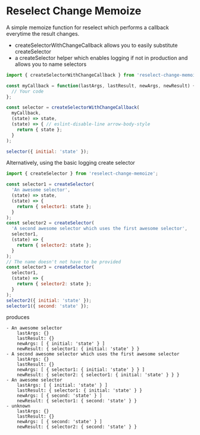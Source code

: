 Reselect Change Memoize
=======================

A simple memoize function for reselect which performs a callback everytime the result changes.
* createSelectorWithChangeCallback allows you to easily substitute createSelector
* a createSelector helper which enables logging if not in production and allows you to name selectors

```js
import { createSelectorWithChangeCallback } from 'reselect-change-memoize';

const myCallback = function(lastArgs, lastResult, newArgs, newResult) {
  // Your code
};

const selector = createSelectorWithChangeCallback(
  myCallback,
  (state) => state,
  (state) => { // eslint-disable-line arrow-body-style
    return { state };
  }
);

selector({ initial: 'state' });
```

Alternatively, using the basic logging create selector

```js
import { createSelector } from 'reselect-change-memoize';

const selector1 = createSelector(
  'An awesome selector',
  (state) => state,
  (state) => {
    return { selector1: state };
  }
);
const selector2 = createSelector(
  'A second awesome selector which uses the first awesome selector',
  selector1,
  (state) => {
    return { selector2: state };
  }
);
// The name doesn't not have to be provided
const selector3 = createSelector(
  selector1,
  (state) => {
    return { selector2: state };
  }
);
selector2({ initial: 'state' });
selector1({ second: 'state' });
```

produces

```
- An awesome selector 
	lastArgs: {} 
	lastResult: {} 
	newArgs: [ { initial: 'state' } ] 
	newResult: { selector1: { initial: 'state' } }
- A second awesome selector which uses the first awesome selector 
	lastArgs: {} 
	lastResult: {} 
	newArgs: [ { selector1: { initial: 'state' } } ] 
	newResult: { selector2: { selector1: { initial: 'state' } } }
- An awesome selector 
	lastArgs: [ { initial: 'state' } ] 
	lastResult: { selector1: { initial: 'state' } } 
	newArgs: [ { second: 'state' } ] 
	newResult: { selector1: { second: 'state' } }
- unknown 
	lastArgs: {} 
	lastResult: {} 
	newArgs: [ { second: 'state' } ] 
	newResult: { selector2: { second: 'state' } }
```
